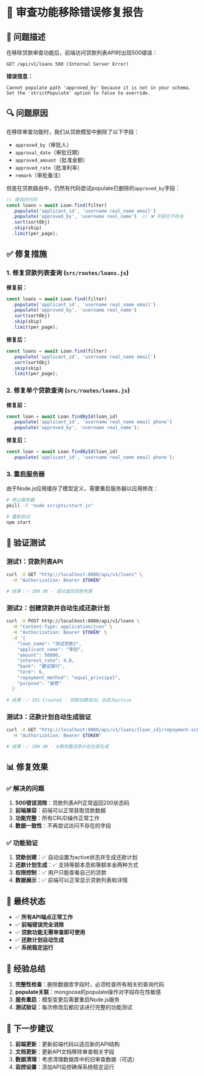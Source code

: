 # 🔧 审查功能移除错误修复报告

## 🚨 问题描述

在移除贷款审查功能后，前端访问贷款列表API时出现500错误：

```
GET /api/v1/loans 500 (Internal Server Error)
```

**错误信息：**
```
Cannot populate path 'approved_by' because it is not in your schema. 
Set the 'strictPopulate' option to false to override.
```

## 🔍 问题原因

在移除审查功能时，我们从贷款模型中删除了以下字段：
- `approved_by`（审批人）
- `approval_date`（审批日期）
- `approved_amount`（批准金额）
- `approved_rate`（批准利率）
- `remark`（审批备注）

但是在贷款路由中，仍然有代码尝试populate已删除的`approved_by`字段：

```javascript
// 错误的代码
const loans = await Loan.find(filter)
  .populate('applicant_id', 'username real_name email')
  .populate('approved_by', 'username real_name')  // ❌ 字段已不存在
  .sort(sortObj)
  .skip(skip)
  .limit(per_page);
```

## ✅ 修复措施

### 1. 修复贷款列表查询 (`src/routes/loans.js`)

**修复前：**
```javascript
const loans = await Loan.find(filter)
  .populate('applicant_id', 'username real_name email')
  .populate('approved_by', 'username real_name')
  .sort(sortObj)
  .skip(skip)
  .limit(per_page);
```

**修复后：**
```javascript
const loans = await Loan.find(filter)
  .populate('applicant_id', 'username real_name email')
  .sort(sortObj)
  .skip(skip)
  .limit(per_page);
```

### 2. 修复单个贷款查询 (`src/routes/loans.js`)

**修复前：**
```javascript
const loan = await Loan.findById(loan_id)
  .populate('applicant_id', 'username real_name email phone')
  .populate('approved_by', 'username real_name');
```

**修复后：**
```javascript
const loan = await Loan.findById(loan_id)
  .populate('applicant_id', 'username real_name email phone');
```

### 3. 重启服务器

由于Node.js应用缓存了模型定义，需要重启服务器以应用修改：

```bash
# 停止服务器
pkill -f "node scripts/start.js"

# 重新启动
npm start
```

## 🧪 验证测试

### 测试1：贷款列表API
```bash
curl -X GET "http://localhost:8080/api/v1/loans" \
  -H "Authorization: Bearer $TOKEN"

# 结果：✅ 200 OK - 成功返回贷款列表
```

### 测试2：创建贷款并自动生成还款计划
```bash
curl -X POST http://localhost:8080/api/v1/loans \
  -H "Content-Type: application/json" \
  -H "Authorization: Bearer $TOKEN" \
  -d '{
    "loan_name": "测试贷款2",
    "applicant_name": "李四",
    "amount": 50000,
    "interest_rate": 4.8,
    "bank": "建设银行",
    "term": 6,
    "repayment_method": "equal_principal",
    "purpose": "装修"
  }'

# 结果：✅ 201 Created - 贷款创建成功，状态为active
```

### 测试3：还款计划自动生成验证
```bash
curl -X GET "http://localhost:8080/api/v1/loans/{loan_id}/repayment-schedule" \
  -H "Authorization: Bearer $TOKEN"

# 结果：✅ 200 OK - 6期完整还款计划全部生成
```

## 📊 修复效果

### ✅ 解决的问题
1. **500错误消除**：贷款列表API正常返回200状态码
2. **前端兼容**：前端可以正常获取贷款数据
3. **功能完整**：所有CRUD操作正常工作
4. **数据一致性**：不再尝试访问不存在的字段

### ✅ 功能验证
1. **贷款创建**：✅ 自动设置为active状态并生成还款计划
2. **还款计划生成**：✅ 支持等额本息和等额本金两种方式
3. **权限控制**：✅ 用户只能查看自己的贷款
4. **数据展示**：✅ 前端可以正常显示贷款列表和详情

## 🎯 最终状态

- ✅ **所有API端点正常工作**
- ✅ **前端错误完全消除**
- ✅ **贷款功能无需审查即可使用**
- ✅ **还款计划自动生成**
- ✅ **系统稳定运行**

## 📝 经验总结

1. **完整性检查**：删除数据库字段时，必须检查所有相关的查询代码
2. **populate关联**：mongoose的populate操作对字段存在性敏感
3. **服务重启**：模型变更后需要重启Node.js服务
4. **测试验证**：每次修改后都应该进行完整的功能测试

## 🚀 下一步建议

1. **前端更新**：更新前端代码以适应新的API结构
2. **文档更新**：更新API文档移除审查相关字段
3. **数据清理**：考虑清理数据库中的旧审查数据（可选）
4. **监控设置**：添加API监控确保系统稳定运行 